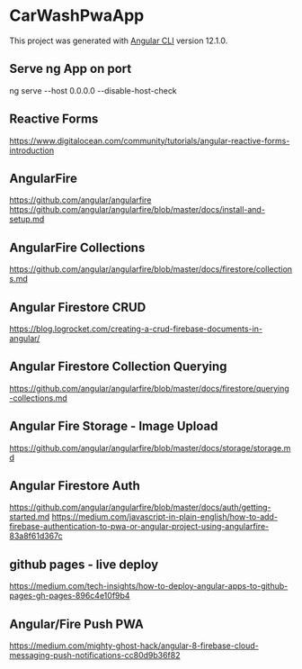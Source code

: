 # CarWashPwaApp

This project was generated with [Angular CLI](https://github.com/angular/angular-cli) version 12.1.0.

## Serve ng App on port
ng serve --host 0.0.0.0 --disable-host-check

## Reactive Forms
https://www.digitalocean.com/community/tutorials/angular-reactive-forms-introduction

## AngularFire
https://github.com/angular/angularfire
https://github.com/angular/angularfire/blob/master/docs/install-and-setup.md

## AngularFire Collections
https://github.com/angular/angularfire/blob/master/docs/firestore/collections.md

## Angular Firestore CRUD
https://blog.logrocket.com/creating-a-crud-firebase-documents-in-angular/

## Angular Firestore Collection Querying
https://github.com/angular/angularfire/blob/master/docs/firestore/querying-collections.md

## Angular Fire Storage - Image Upload
https://github.com/angular/angularfire/blob/master/docs/storage/storage.md

## Angular Firestore Auth
https://github.com/angular/angularfire/blob/master/docs/auth/getting-started.md
https://medium.com/javascript-in-plain-english/how-to-add-firebase-authentication-to-pwa-or-angular-project-using-angularfire-83a8f61d367c

## github pages - live deploy
https://medium.com/tech-insights/how-to-deploy-angular-apps-to-github-pages-gh-pages-896c4e10f9b4

## Angular/Fire Push PWA
https://medium.com/mighty-ghost-hack/angular-8-firebase-cloud-messaging-push-notifications-cc80d9b36f82